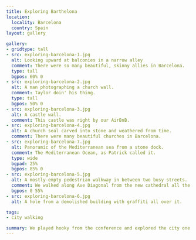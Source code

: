 ```yaml
---
title: Exploring Barthelona
location:
  locality: Barcelona
  country: Spain
layout: gallery

gallery:
- gridtype: tall
- src: exploring-barcelona-1.jpg
  alt: Looking upward at balconies in a narrow alley
  comment: There were so many beautiful, skinny allies in Barcelona.
  type: tall
  bgpos: 60% 0
- src: exploring-barcelona-2.jpg
  alt: A man photographing a church wall.
  comment: Taylor doin' his thing.
  type: tall
  bgpos: 50% 0
- src: exploring-barcelona-3.jpg
  alt: A castle wall.
  comment: This castle was right by our AirBnB.
- src: exploring-barcelona-4.jpg
  alt: A church seal carved into stone and weathered from time.
  comment: There were many beautiful churches in Barcelona.
- src: exploring-barcelona-7.jpg
  alt: Panoramic of the Mediterranean sea from a stone dock.
  comment: The Mediterranean Ocean, as Patrick called it.
  type: wide
  bgpad: 25%
  bgpos: 85% 0
- src: exploring-barcelona-5.jpg
  alt: A mostly-empty pedestrian walkway in between two busy streets.
  comment: We walked along Ave Diagonal from the new cathedral all the way to the beach.
  bgpos: 0 55%
- src: exploring-barcelona-6.jpg
  alt: A hole from a demolished building with graffiti all over it.

tags:
- city walking

summary: We played hooky from the conference and explored the city one day.
---
```

